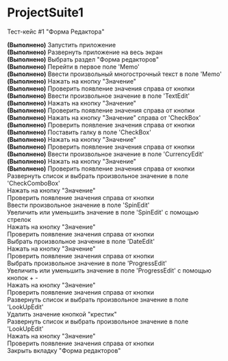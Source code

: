 # ProjectSuite1

Тест-кейс #1 "Форма Редактора"

<b>(Выполнено)</b> Запустить приложение<br>
<b>(Выполнено)</b> Развернуть приложение на весь экран<br>
<b>(Выполнено)</b> Выбрать раздел "Форма редакторов"<br>
<b>(Выполнено)</b> Перейти в первое поле 'Memo'<br>
<b>(Выполнено)</b> Ввести произвольный многострочный текст в поле 'Memo'<br>
<b>(Выполнено)</b> Нажать на кнопку "Значение"<br>
<b>(Выполнено)</b> Проверить появление значения справа от кнопки<br>
<b>(Выполнено)</b> Ввести произвольное значение в поле 'TextEdit'<br>
<b>(Выполнено)</b> Нажать на кнопку "Значение"<br>
<b>(Выполнено)</b> Проверить появление значения справа от кнопки<br>
<b>(Выполнено)</b> Нажать на кнопку "Значение" справа от 'CheckBox'<br>
<b>(Выполнено)</b> Проверить появление значения справа от кнопки<br>
<b>(Выполнено)</b> Поставить галку в поле 'CheckBox'<br>
<b>(Выполнено)</b> Нажать на кнопку "Значение"<br>
<b>(Выполнено)</b> Проверить появление значения справа от кнопки<br>
<b>(Выполнено)</b> Ввести произвольное значение в поле 'CurrencyEdit'<br>
<b>(Выполнено)</b> Нажать на кнопку "Значение"<br>
<b>(Выполнено)</b> Проверить появление значения справа от кнопки<br>
Развернуть список и выбрать произвольное значение в поле 'CheckComboBox'<br>
Нажать на кнопку "Значение"<br>
Проверить появление значения справа от кнопки<br>
Ввести произвольное значение в поле 'SpinEdit'<br>
Увеличить или уменьшить значение в поле 'SpinEdit' с помощью стрелок<br>
Нажать на кнопку "Значение"<br>
Проверить появление значения справа от кнопки<br>
Выбрать произвольное значение в поле 'DateEdit'<br>
Нажать на кнопку "Значение"<br>
Проверить появление значения справа от кнопки<br>
Выбрать произвольное значение в поле 'ProgressEdit'<br>
Увеличить или уменьшить значение в поле 'ProgressEdit' с помощью кнопок + -<br>
Нажать на кнопку "Значение"<br>
Проверить появление значения справа от кнопки<br>
Развернуть список и выбрать произвольное значение в поле 'LookUpEdit'<br>
Удалить значение кнопкой "крестик"<br>
Развернуть список и выбрать произвольное значение в поле 'LookUpEdit'<br>
Нажать на кнопку "Значение"<br>
Проверить появление значения справа от кнопки<br>
Закрыть вкладку "Форма редакторов"<br>
